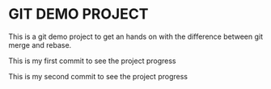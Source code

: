 # GIT DEMO PROJECT
 
This is a git demo project to get an hands on with the difference between git merge and rebase.

This is my first commit to see the project progress

This is my second commit to see the project progress
